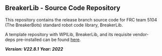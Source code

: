 ## BreakerLib - Source Code Repository

This repository contains the release branch source code for FRC team 5104 (The BreakerBots) standard robot code library, BreakerLib.

A template repository with WPILib, BreakerLib, and its requisite vendor-deps pre-installed can be found [here](https://github.com/BreakerBots/BreakerLibTemplate).

***Version: V22.8.1***
***Year: 2022***

